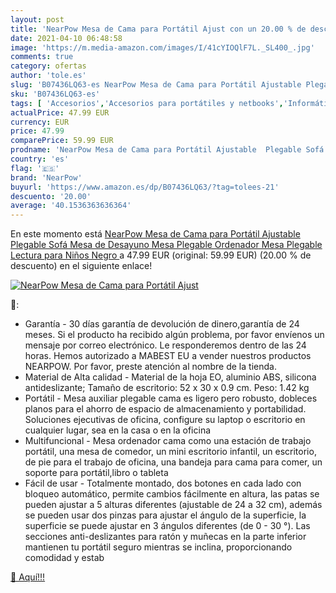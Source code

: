 ```yaml
---
layout: post
title: 'NearPow Mesa de Cama para Portátil Ajust con un 20.00 % de descuento'
date: 2021-04-10 06:48:58
image: 'https://m.media-amazon.com/images/I/41cYIOQlF7L._SL400_.jpg'
comments: true
category: ofertas
author: 'tole.es'
slug: 'B07436LQ63-es NearPow Mesa de Cama para Portátil Ajustable Plegable Sofá...'
sku: 'B07436LQ63-es'
tags: [ 'Accesorios','Accesorios para portátiles y netbooks','Informática','Soportes de regazo para portátiles y netbooks','nearpow','ordenador', ]
actualPrice: 47.99 EUR
currency: EUR
price: 47.99
comparePrice: 59.99 EUR
prodname: 'NearPow Mesa de Cama para Portátil Ajustable  Plegable Sofá Mesa de Desayuno  Mesa Plegable Ordenador  Mesa Plegable Lectura para Niños  Negro '
country: 'es'
flag: '🇪🇸'
brand: 'NearPow'
buyurl: 'https://www.amazon.es/dp/B07436LQ63/?tag=tolees-21'
descuento: '20.00'
average: '40.1536363636364'
---
```


En este momento está [NearPow Mesa de Cama para Portátil Ajustable  Plegable Sofá Mesa de Desayuno  Mesa Plegable Ordenador  Mesa Plegable Lectura para Niños  Negro ](https://www.amazon.es/dp/B07436LQ63/?tag=tolees-21) a 47.99 EUR (original: 59.99 EUR) (20.00 %  de descuento) en el siguiente enlace!

[![NearPow Mesa de Cama para Portátil Ajust](https://m.media-amazon.com/images/I/41cYIOQlF7L._SL400_.jpg)](https://www.amazon.es/dp/B07436LQ63/?tag=tolees-21)

🔎:

- Garantía - 30 días garantía de devolución de dinero,garantía de 24 meses. Si el producto ha recibido algún problema, por favor envíenos un mensaje por correo electrónico. Le responderemos dentro de las 24 horas. Hemos autorizado a MABEST EU a vender nuestros productos NEARPOW. Por favor, preste atención al nombre de la tienda.
- Material de Alta calidad - Material de la hoja EO, aluminio ABS, silicona antideslizante; Tamaño de escritorio: 52 x 30 x 0.9 cm. Peso: 1.42 kg
- Portátil - Mesa auxiliar plegable cama es ligero pero robusto, dobleces planos para el ahorro de espacio de almacenamiento y portabilidad. Soluciones ejecutivas de oficina, configure su laptop o escritorio en cualquier lugar, sea en la casa o en la oficina
- Multifuncional - Mesa ordenador cama como una estación de trabajo portátil, una mesa de comedor, un mini escritorio infantil, un escritorio, de pie para el trabajo de oficina, una bandeja para cama para comer, un soporte para portátil,libro o tableta
- Fácil de usar - Totalmente montado, dos botones en cada lado con bloqueo automático, permite cambios fácilmente en altura, las patas se pueden ajustar a 5 alturas diferentes (ajustable de 24 a 32 cm), además se pueden usar dos pinzas para ajustar el ángulo de la superficie, la superficie se puede ajustar en 3 ángulos diferentes (de 0 - 30 °). Las secciones anti-deslizantes para ratón y muñecas en la parte inferior mantienen tu portátil seguro mientras se inclina, proporcionando comodidad y estab

[🛒 Aquí!!!](https://www.amazon.es/dp/B07436LQ63/?tag=tolees-21)

